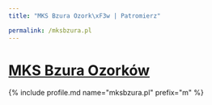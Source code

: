 ```yaml
---
title: "MKS Bzura Ozork\xF3w | Patromierz"

permalink: /mksbzura.pl
---
```


# [MKS Bzura Ozorków](https://patronite.pl/mksbzura.pl)

{% include profile.md name="mksbzura.pl" prefix="m" %}
